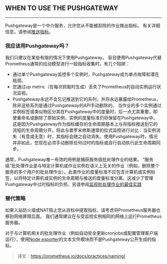 ## WHEN TO USE THE PUSHGATEWAY
---
Pushgateway是一个中介服务，允许您从不能被刮除的作业推出指标。 有关详细信息，请参阅[推送指标](https://prometheus.io/docs/instrumenting/pushing/)。

### 我应该用Pushgateway吗？
我们只建议在某些有限的情况下使用Pushgateway。 盲目使用Pushgateway代替Prometheus通常的拉动模型进行一般指标收集时，有几个陷阱：
 - 通过单个Pushgateway监控多个实例时，Pushgateway成为单点故障和潜在瓶颈。
 - 您通过up metric（在每次抓取时生成）丢失了Prometheus的自动实例运行状况监视。
 - Pushgateway永远不会忘记推送到它的系列，并将永远暴露给Prometheus，除非这些系列是通过Pushgateway的API手动删除的。
当作业的多个实例通过实例标签或类似物区分其在Pushgateway中的度量时，后一点尤其重要。即使重命名或删除了原始实例，实例的度量标准仍将保留在Pushgateway中。这是因为Pushgateway作为指标缓存的生命周期基本上与将指标推送到它的流程的生命周期分开。将此与普罗米修斯通常的拉式监控进行对比：当实例消失（有意或无意）时，其指标会随之自动消失。使用Pushgateway时，情况并非如此，您现在必须手动删除任何过时的指标或自行自动执行此生命周期同步。

通常，Pushgateway唯一有效的用例是捕获服务级批处理作业的结果。 “服务级”批处理作业是与特定计算机或作业实例在语义上无关的作业（例如，删除整个服务的多个用户的批处理作业）。此类作业的度量标准不应包含计算机或实例标签，以将特定计算机或实例的生命周期与推送的度量标准分离。这减少了管理Pushgateway中过时指标的负担。另请参阅[监视批处理作业的最佳实践](https://prometheus.io/docs/practices/instrumentation/#batch-jobs)

### 替代策略
如果入站防火墙或NAT阻止您从目标中提取指标，请考虑将Prometheus服务器也移到网络屏障后面。 我们通常建议在与受监控实例相同的网络上运行Prometheus服务器。

对于与计算机相关的批处理作业（例如自动安全更新cronjobs或配置管理客户端运行），使用[Node exporter](https://github.com/prometheus/node_exporter)的文本文件模块而不是Pushgateway公开生成的指标。

> 译文：https://prometheus.io/docs/practices/naming/
